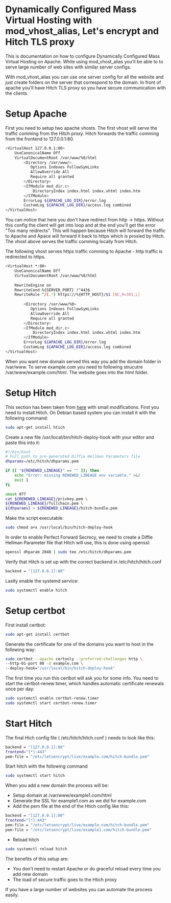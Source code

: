 # Dynamically Configured Mass Virtual Hosting with mod_vhost_alias, Let's encrypt and Hitch TLS proxy

This is documentation on how to configure Dynamically Configured Mass Virtual Hosting on Apache. While using mod_vhost_alias you'll be able to to serve large number of web sites with similar server configs. 

With mod_vhost_alias you can use one server config for all the website and just create folders on the server that correspond to the domain. 
In front of apache you'll have Hitch TLS proxy so you have secure communication with the clients. 
# Setup Apache
First you need to setup two apache vhosts. The first vhost will serve the traffic comming from the Hitch proxy. Hitch forwards the traffic comming from the frontend to 127.0.0.1:80. 
```sh
<VirtualHost 127.0.0.1:80>
    UseCanonicalName Off
    VirtualDocumentRoot /var/www/%0/html
        <Directory /var/www/>
           Options Indexes FollowSymLinks
           AllowOverride All
           Require all granted
        </Directory>
        <IfModule mod_dir.c>
            DirectoryIndex index.html index.xhtml index.htm
        </IfModule>
        ErrorLog ${APACHE_LOG_DIR}/error.log
        CustomLog ${APACHE_LOG_DIR}/access.log combined
</VirtualHost>
```
You can notice that here you don't have redirect from http -> https. Without this config the client will get into loop and at the end you'll get the error "Too many reidrects". 
This will happen because Hitch will forward the traffic to Apache and Apace will forward it back to https which is  proxied by Hitch. The vhost above serves the traffic comming locally from Hitch.
 
The following vhost serves https traffic comming to Apache - http traffic is redirected to https.
```sh
<VirtualHost *:80>
    UseCanonicalName Off
    VirtualDocumentRoot /var/www/%0/html
    
    RewriteEngine on
    RewriteCond %{SERVER_PORT} !^443$
    RewriteRule ^/(.*) https://%{HTTP_HOST}/$1 [NC,R=301,L]
    
        <Directory /var/www/%0>
           Options Indexes FollowSymLinks
           AllowOverride All
           Require all granted
        </Directory>
        <IfModule mod_dir.c>
            DirectoryIndex index.html index.xhtml index.htm
        </IfModule>
        ErrorLog ${APACHE_LOG_DIR}/error.log
        CustomLog ${APACHE_LOG_DIR}/access.log combined
</VirtualHost>
```
When you want new domain served this way you add the domain folder in /var/www.
To serve example.com you need to following strucutre /var/www/example.com/html. The website goes into the html folder.
# Setup Hitch
This section has been taken from [here](https://docs.varnish-software.com/tutorials/hitch-letsencrypt/) with small modifications. 
First you need to install Hitch. On Debian based system you can install it with the following command:
```sh
sudo apt-get install htich
```
Create a new file /usr/local/bin/hitch-deploy-hook with your editor and paste this into it:
```sh
#!/bin/bash
# Full path to pre-generated Diffie Hellman Parameters file
dhparams=/etc/hitch/dhparams.pem

if [[ "${RENEWED_LINEAGE}" == "" ]]; then
    echo "Error: missing RENEWED_LINEAGE env variable." >&2
    exit 1
fi

umask 077
cat ${RENEWED_LINEAGE}/privkey.pem \
${RENEWED_LINEAGE}/fullchain.pem \
${dhparams} > ${RENEWED_LINEAGE}/hitch-bundle.pem
```
Make the script executable:
```sh
sudo chmod a+x /usr/local/bin/hitch-deploy-hook
```
In order to enable Perfect Forward Secrecy, we need to create a Diffie Hellman Parameter file that Hitch will use, this is done using openssl:
```sh
openssl dhparam 2048 | sudo tee /etc/hitch/dhparams.pem
```
Verify that Hitch is set up with the correct backend in /etc/hitch/hitch.conf
```sh
backend = "[127.0.0.1]:80"
```
Lastly enable the systemd service:
```sh
sudo systemctl enable hitch
```
# Setup certbot
First install certbot:
```sh
sudo apt-get install certbot
```
Generate the certificate for one of the domains you want to host in the following way:
```sh
sudo certbot --apache certonly --preferred-challenges http \
--http-01-port 80 -d example.com \
--deploy-hook="/usr/local/bin/hitch-deploy-hook"
```
 The first time you run this certbot will ask you for some info. 
 You need to start the certbot-renew timer, which handles automatic certificate renewals once per day:
 ```sh
sudo systemctl enable certbot-renew.timer
sudo systemctl start certbot-renew.timer
```
# Start Hitch

The final Hich config file ( /etc/hitch/hitch.conf ) needs to look like this:

 ```sh
backend = "[127.0.0.1]:80"
frontend="[*]:443"
pem-file = "/etc/letsencrypt/live/example.com/hitch-bundle.pem"

```


Start hitch with the following command
 ```sh
sudo systemctl start hitch
```

When you add a new domain the process will be:
 - Setup domain at /var/www/example1.com/html
 - Generate the SSL for example1.com as we did for example.com
 - Add the pem file at the end of the Htich config like this:
  ```sh
backend = "[127.0.0.1]:80"
frontend="[*]:443"
pem-file = "/etc/letsencrypt/live/example.com/hitch-bundle.pem"
pem-file = "/etc/letsencrypt/live/example1.com/hitch-bundle.pem"

```
 - Reload hitch 
  ```sh
sudo systemctl reload hitch
```
The benefits of this setup are:
 - You don't need to restart Apache or do graceful reload every time you add new domain
 - The load of secure traffic goes to the Htich proxy

If you have a large number of websites you can automate the process easily. 



